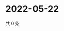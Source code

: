 # 2022-05-22

共 0 条

<!-- BEGIN WEIBO -->
<!-- 最后更新时间 Sun May 22 2022 19:13:21 GMT+0800 (China Standard Time) -->

<!-- END WEIBO -->
